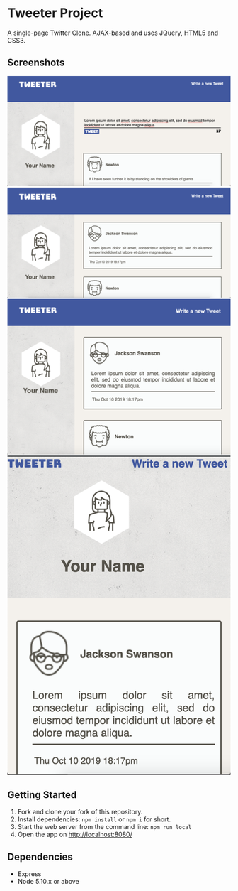 # Tweeter Project

A single-page Twitter Clone. AJAX-based and uses JQuery, HTML5 and CSS3.

## Screenshots

!["Tweet compose box"](https://github.com/olicarignan/tweeter/blob/master/docs/tweet_form.png?raw=true)
!["Home page of the website"](https://github.com/olicarignan/tweeter/blob/master/docs/home_page.png?raw=true)
!["Tablet view"](https://github.com/olicarignan/tweeter/blob/master/docs/tablet_view.png)
!["Phone view"](https://github.com/olicarignan/tweeter/blob/master/docs/phone_view.png?raw=true)

## Getting Started

1. Fork and clone your fork of this repository.
2. Install dependencies: `npm install` or `npm i` for short.
3. Start the web server from the command line: `npm run local`
4. Open the app on <http://localhost:8080/>

## Dependencies

- Express
- Node 5.10.x or above
